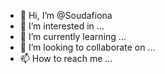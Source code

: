 - 👋 Hi, I’m @Soudafiona
- 👀 I’m interested in ...
- 🌱 I’m currently learning ...
- 💞️ I’m looking to collaborate on ...
- 📫 How to reach me ...

<!---
Soudafiona/Soudafiona is a ✨ special ✨ repository because its `README.md` (this file) appears on your GitHub profile.
You can click the Preview link to take a look at your changes.
--->
